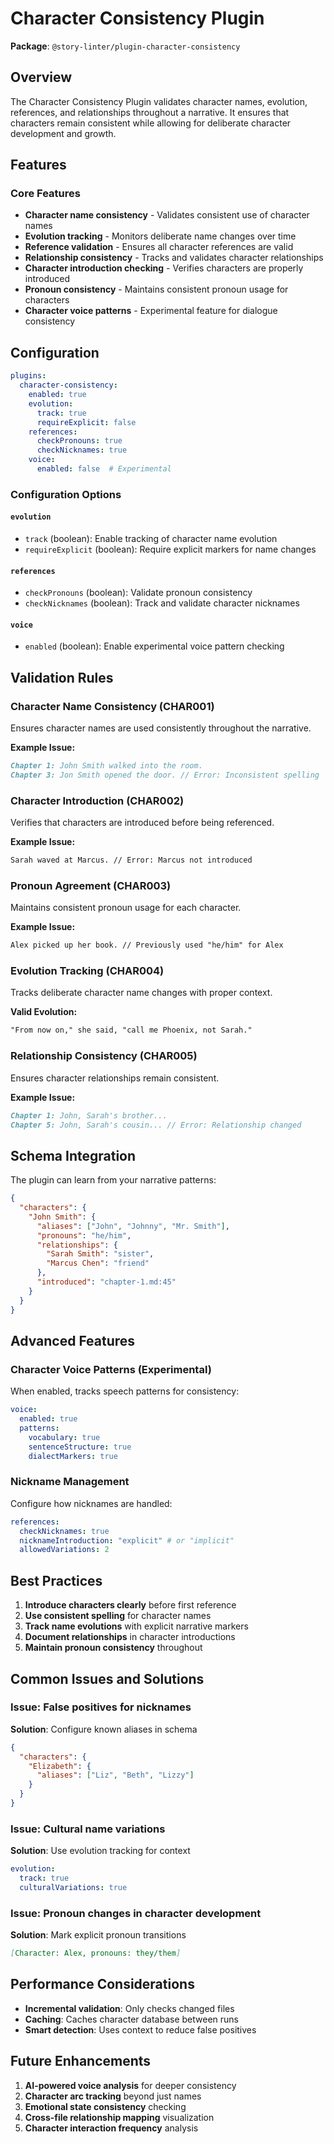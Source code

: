 # Character Consistency Plugin

**Package**: `@story-linter/plugin-character-consistency`

## Overview

The Character Consistency Plugin validates character names, evolution, references, and relationships throughout a narrative. It ensures that characters remain consistent while allowing for deliberate character development and growth.

## Features

### Core Features
- **Character name consistency** - Validates consistent use of character names
- **Evolution tracking** - Monitors deliberate name changes over time
- **Reference validation** - Ensures all character references are valid
- **Relationship consistency** - Tracks and validates character relationships
- **Character introduction checking** - Verifies characters are properly introduced
- **Pronoun consistency** - Maintains consistent pronoun usage for characters
- **Character voice patterns** - Experimental feature for dialogue consistency

## Configuration

```yaml
plugins:
  character-consistency:
    enabled: true
    evolution:
      track: true
      requireExplicit: false
    references:
      checkPronouns: true
      checkNicknames: true
    voice:
      enabled: false  # Experimental
```

### Configuration Options

#### `evolution`
- `track` (boolean): Enable tracking of character name evolution
- `requireExplicit` (boolean): Require explicit markers for name changes

#### `references`
- `checkPronouns` (boolean): Validate pronoun consistency
- `checkNicknames` (boolean): Track and validate character nicknames

#### `voice`
- `enabled` (boolean): Enable experimental voice pattern checking

## Validation Rules

### Character Name Consistency (CHAR001)
Ensures character names are used consistently throughout the narrative.

**Example Issue:**
```markdown
Chapter 1: John Smith walked into the room.
Chapter 3: Jon Smith opened the door. // Error: Inconsistent spelling
```

### Character Introduction (CHAR002)
Verifies that characters are introduced before being referenced.

**Example Issue:**
```markdown
Sarah waved at Marcus. // Error: Marcus not introduced
```

### Pronoun Agreement (CHAR003)
Maintains consistent pronoun usage for each character.

**Example Issue:**
```markdown
Alex picked up her book. // Previously used "he/him" for Alex
```

### Evolution Tracking (CHAR004)
Tracks deliberate character name changes with proper context.

**Valid Evolution:**
```markdown
"From now on," she said, "call me Phoenix, not Sarah."
```

### Relationship Consistency (CHAR005)
Ensures character relationships remain consistent.

**Example Issue:**
```markdown
Chapter 1: John, Sarah's brother...
Chapter 5: John, Sarah's cousin... // Error: Relationship changed
```

## Schema Integration

The plugin can learn from your narrative patterns:

```json
{
  "characters": {
    "John Smith": {
      "aliases": ["John", "Johnny", "Mr. Smith"],
      "pronouns": "he/him",
      "relationships": {
        "Sarah Smith": "sister",
        "Marcus Chen": "friend"
      },
      "introduced": "chapter-1.md:45"
    }
  }
}
```

## Advanced Features

### Character Voice Patterns (Experimental)

When enabled, tracks speech patterns for consistency:

```yaml
voice:
  enabled: true
  patterns:
    vocabulary: true
    sentenceStructure: true
    dialectMarkers: true
```

### Nickname Management

Configure how nicknames are handled:

```yaml
references:
  checkNicknames: true
  nicknameIntroduction: "explicit" # or "implicit"
  allowedVariations: 2
```

## Best Practices

1. **Introduce characters clearly** before first reference
2. **Use consistent spelling** for character names
3. **Track name evolutions** with explicit narrative markers
4. **Document relationships** in character introductions
5. **Maintain pronoun consistency** throughout

## Common Issues and Solutions

### Issue: False positives for nicknames
**Solution**: Configure known aliases in schema
```json
{
  "characters": {
    "Elizabeth": {
      "aliases": ["Liz", "Beth", "Lizzy"]
    }
  }
}
```

### Issue: Cultural name variations
**Solution**: Use evolution tracking for context
```yaml
evolution:
  track: true
  culturalVariations: true
```

### Issue: Pronoun changes in character development
**Solution**: Mark explicit pronoun transitions
```markdown
[Character: Alex, pronouns: they/them]
```

## Performance Considerations

- **Incremental validation**: Only checks changed files
- **Caching**: Caches character database between runs
- **Smart detection**: Uses context to reduce false positives

## Future Enhancements

1. **AI-powered voice analysis** for deeper consistency
2. **Character arc tracking** beyond just names
3. **Emotional state consistency** checking
4. **Cross-file relationship mapping** visualization
5. **Character interaction frequency** analysis